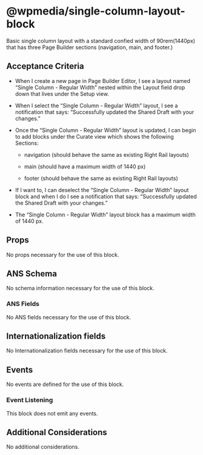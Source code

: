 # @wpmedia/single-column-layout-block

Basic single column layout with a standard confied width of 90rem(1440px) that has three Page Builder sections (navigation, main, and footer.)

## Acceptance Criteria

- When I create a new page in Page Builder Editor, I see a layout named “Single Column - Regular Width” nested within the Layout field drop down that lives under the Setup view.

- When I select the “Single Column - Regular Width” layout, I see a notification that says: “Successfully updated the Shared Draft with your changes.”

- Once the “Single Column - Regular Width” layout is updated, I can begin to add blocks under the Curate view which shows the following Sections:

  - navigation (should behave the same as existing Right Rail layouts)

  - main (should have a maximum width of 1440 px)

  - footer (should behave the same as existing Right Rail layouts)

- If I want to, I can deselect the “Single Column - Regular Width” layout block and when I do I see a notification that says: “Successfully updated the Shared Draft with your changes.”

- The “Single Column - Regular Width” layout block has a maximum width of 1440 px.

## Props

No props necessary for the use of this block.

## ANS Schema

No schema information necessary for the use of this block.

### ANS Fields

No ANS fields necessary for the use of this block.

## Internationalization fields

No Internationalization fields necessary for the use of this block.

## Events

No events are defined for the use of this block.

### Event Listening

This block does not emit any events.

## Additional Considerations

No additional considerations.
